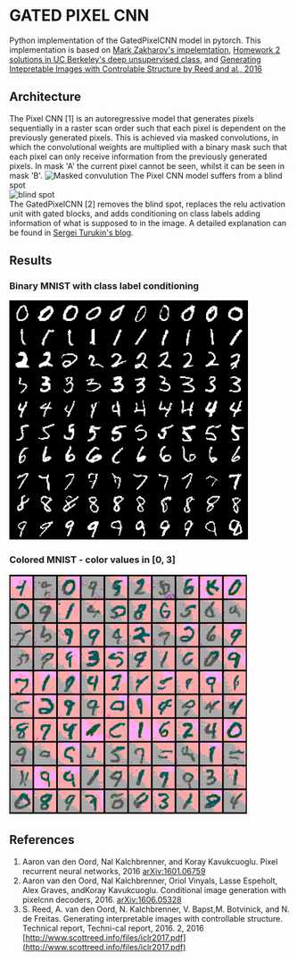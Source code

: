# GATED PIXEL CNN
Python implementation of the GatedPixelCNN model in pytorch. This implementation is based on [Mark Zakharov's impelemtation](https://github.com/anordertoreclaim/PixelCNN), [Homework 2 solutions in UC Berkeley's deep unsupervised class](https://sites.google.com/view/berkeley-cs294-158-sp20/home), and [Generating Intepretable Images with Controlable Structure by Reed and al., 2016](http://www.scottreed.info/files/iclr2017.pdf)

## Architecture
The Pixel CNN [1] is an autoregressive model that generates pixels sequentially in a raster scan order such that each pixel
is dependent on the previously generated pixels. This is achieved via masked convolutions, in which the convolutional weights are multiplied with a binary mask such that each pixel can only receive information from the previously generated pixels. In mask 'A' the current pixel cannot be seen, whilst it can be seen in mask 'B'.
![Masked convulution](pixelcnn_mask.png)
The Pixel CNN model suffers from a blind spot  
![blind spot](gated_pixelcnn.jpg)  
The GatedPixelCNN [2] removes the blind spot, replaces the relu activation unit with gated blocks, and adds conditioning on class labels adding information of what is supposed to in the image.
A detailed explanation can be found in [Sergei Turukin's blog](https://sergeiturukin.com/2017/02/24/gated-pixelcnn.html).

## Results
### Binary MNIST with class label conditioning
![MNIST class label conditioning](../results/mnist_label_cond_gatedpixelcnn_samples.png)
### Colored MNIST - color values in [0, 3]
![MNIST color conditioning](../results/mnist_colored_gatedpixel_cnn_samples.png)


## References
1) Aaron van den Oord, Nal Kalchbrenner, and Koray Kavukcuoglu.  Pixel recurrent neural networks, 2016 [arXiv:1601.06759 ](https://arxiv.org/abs/1601.06759)  
2) Aaron van den Oord, Nal Kalchbrenner, Oriol Vinyals, Lasse Espeholt, Alex Graves, andKoray Kavukcuoglu.  Conditional image generation with pixelcnn decoders, 2016. [arXiv:1606.05328](https://arxiv.org/abs/1606.05328)  
3) S. Reed, A. van den Oord, N. Kalchbrenner, V. Bapst,M. Botvinick, and N. de Freitas. Generating interpretable images with controllable structure. Technical report, Techni-cal report, 2016. 2, 2016 [http://www.scottreed.info/files/iclr2017.pdf](http://www.scottreed.info/files/iclr2017.pdf)  
